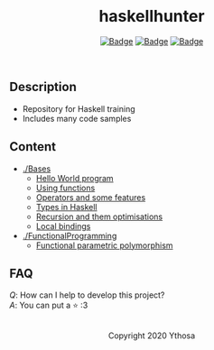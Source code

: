<br>

<h1 align="center">haskellhunter</h1>
<div align="center">


[![Badge](https://img.shields.io/badge/Uses-Haskell-purple.svg?style=flat-square)]("Haskell")
[![Badge](https://img.shields.io/badge/Open-Source-green.svg?style=flat-square)]("OpenSource")
[![Badge](https://img.shields.io/badge/Made_with-Love-ff69b4.svg?style=flat-square)]("MadeWithLove")

<br>
</div>

## Description
* Repository for Haskell training
* Includes many code samples

## Content
* [./Bases](https://github.com/Ythosa/haskellhunter/blob/master/Bases)
    * [Hello World program](https://github.com/Ythosa/haskellhunter/blob/master/Bases/HelloWorld.hs)
    * [Using functions](https://github.com/Ythosa/haskellhunter/blob/master/Bases/Functions.hs)
    * [Operators and some features](https://github.com/Ythosa/haskellhunter/blob/master/Bases/Operators.hs)
    * [Types in Haskell](https://github.com/Ythosa/haskellhunter/blob/master/Bases/Types.hs)
    * [Recursion and them optimisations](https://github.com/Ythosa/haskellhunter/blob/master/Bases/Recursion.hs)
    * [Local bindings](https://github.com/Ythosa/haskellhunter/blob/master/Bases/LocalBindings.hs)
* [./FunctionalProgramming](https://github.com/Ythosa/haskellhunter/blob/master/FunctionalProgramming)
    * [Functional parametric polymorphism](https://github.com/Ythosa/haskellhunter/blob/master/FunctionalProgramming/ParametricPolymorphism.hs)

## FAQ
*Q*: How can I help to develop this project?  
*A*: You can put a :star: :3

<br>

<div align="center">
  Copyright 2020 Ythosa
</div>